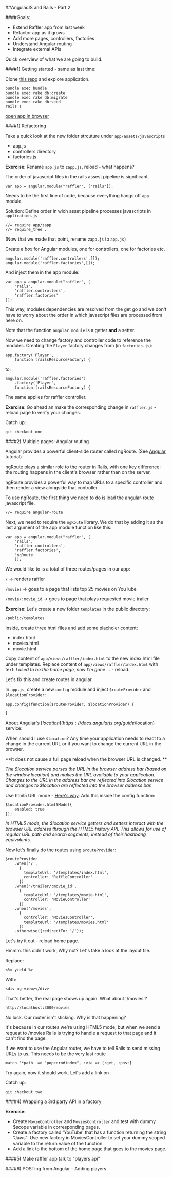 
##AngularJS and Rails - Part 2

####Goals:


* Extend Raffler app from last week
* Refactor app as it grows
* Add more pages, controllers, factories
* Understand Angular routing
* Integrate external APIs

Quick overview of what we are going to build.

####1) Getting started - same as last time:

Clone [this repo](https://github.com/wdi-sf-fall/angular-and-rails-part-two) and explore application.

	bundle exec bundle
	bundle exec rake db:create
	bundle exec rake db:migrate
	bundle exec rake db:seed
	rails s

[open app in browser](http://localhost:3000)


####1) Refactoring

Take a quick look at the new folder strcuture under `app/assets/javascripts`

* app.js
* controllers directory
* factories.js

**Exercise**: Rename `app.js` to `zapp.js`, reload - what happens?

The order of javascript files in the rails assest pipeline is significant. 

	var app = angular.module("raffler", ["rails"]);
	
Needs to be the first line of code, because everything hangs off `app` module.

Solution: Define order in wich asset pipeline processes javascripts in `application.js`
 	
	//= require app/zapp
	//= require_tree .

(Now that we made that point, rename `zapp.js` to `app.js`)


Create a *box* for Angular modules, one for controllers, one for factories etc. 
 
```
angular.module('raffler.controllers',[]);
angular.module('raffler.factories',[]);
```

And inject them in the app module:

```
var app = angular.module("raffler", [
	"rails",
	'raffler.controllers',
	'raffler.factories'
]);
```
	
This way, modules dependencies are resolved from the get go and we don't have to worry about the order in which javascript files are processed from here on.

Note that the function `angular.module` is a getter **and** a setter. 

Now we need to change factory and controller code to reference the modules. Creating the `Player` factory changes from (in `factories.js`):


```
app.factory('Player',
	function (railsResourceFactory) {
```

to:
	
```	
angular.module('raffler.factories')
	.factory('Player',
	function (railsResourceFactory) {
```

The same applies for raffler controller.

**Exercise**: Go ahead an make the corresponding change in `raffler.js` - reload page to verify your changes.

Catch up:

	git checkout one


####2) Multiple pages: Angular routing

Angular provides a powerful client-side router called ngRoute. (See [Angular](https://docs.angularjs.org/tutorial/step_07) tutorial)

ngRoute plays a similar role to the router in Rails, with one key difference: the routing happens in the client's browser rather than on the server.

ngRoute provides a powerful way to map URLs to a specific controller and then render a view alongside that controller.

To use ngRoute, the first thing we need to do is load the angular-route javascript file.

	//= require angular-route

Next, we need to require the `ngRoute` library. We do that by adding it as the last argument of the app module function like this:

```
var app = angular.module("raffler", [
	"rails",
	'raffler.controllers',
	'raffler.factories',
	'ngRoute'
	]);
```	

We would like to is a total of three routes/pages in our app:

`/` -> renders raffler

`/movies` -> goes to a page that lists top 25 movies on YouTube

`/movie/:movie_id` -> goes to page that plays requested movie trailer

**Exercise**: Let's create a new folder `templates` in the public directory:

`/public/templates`

Inside, create three html files and add some placholer content:

* index.html
* movies.html
* movie.html

Copy content of `app/views/raffler/index.html` to the new index.html file under templates. Replace content of `app/views/raffler/index.html` with text: *I used to be the home page, now I'm gone ...* - reload.

Let's fix this and create routes in angular.

In `app.js`, create a new `config` module and inject `$routeProvider` and `$locationProvider`:

	app.config(function($routeProvider, $locationProvider) {
	
	}

About Angular's [$location](https://docs.angularjs.org/guide/$location) service: 

When should I use `$location`? Any time your application needs to react to a change in the current URL or if you want to change the current URL in the browser.

**It does not cause a full page reload when the browser URL is changed. **

*The $location service parses the URL in the browser address bar (based on the window.location) and makes the URL available to your application. Changes to the URL in the address bar are reflected into $location service and changes to $location are reflected into the browser address bar.*


Use html5 URL mode - [Here's why](http://html5demos.com/history/third). Add this inside the config function:

	$locationProvider.html5Mode({
		enabled: true
	});

*In HTML5 mode, the $location service getters and setters interact with the browser URL address through the HTML5 history API. This allows for use of regular URL path and search segments, instead of their hashbang equivalents.*	
	
Now let's finally do the routes using `$routeProvider`:

```
$routeProvider
  	.when('/',
      {
        templateUrl: '/templates/index.html',
        controller: 'RaffleController'
      })
    .when('/trailer/:movie_id',
      {
        templateUrl: '/templates/movie.html',
        controller: 'MovieController'
      })
    .when('/movies',
      {
        controller: 'MoviesController',
        templateUrl: '/templates/movies.html'
      })
    .otherwise({redirectTo: '/'});
```    

Let's try it out - reload home page.

Hmmm. this didn't work, Why not? Let's take a look at the layout file.
    
Replace:

	<%= yield %>
	
With:

	<div ng-view></div>
	
	
That's better, the real page shows up again. What about '/movies'?

	http://localhost:3000/movies

No luck. Our router isn't sticking. Why is that happening?

It's because in our routes we're using HTML5 mode, but when we send a request to /movies Rails is trying to handle a request to that page and it can't find the page.

If we want to use the Angular router, we have to tell Rails to send missing URLs to us. This needs to be the very last route

	match '*path' => "popcorn#index", :via => [:get, :post]

Try again, now it should work. Let's add a link on 

Catch up:

	git checkout two

####4) Wrapping a 3rd party API in a factory

**Exercise:**
 
* Create `MovieController` and `MoviesController` and test with dummy $scope variable in corresponding pages.
* Create a factory called 'YouTube' that has a function returning the string "Jaws". Use new factory in MoviesController to set your dummy scoped variable to the return value of the function.
* Add a link to the bottom of the home page that goes to the movies page.  




####5) Make raffler app talk to "players api"


####6) POSTing from Angular - Adding players

	


  
  

	
	


 